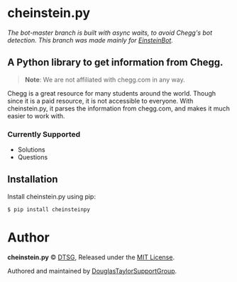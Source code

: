 # cheinstein.py

*The bot-master branch is built with async waits, to avoid Chegg's bot detection. This branch was made mainly for [EinsteinBot](https://github.com/DouglasTaylorSupportGroup/EinsteinBot).*

## A Python library to get information from Chegg.

> **Note**: We are not affiliated with chegg.com in any way.

Chegg is a great resource for many students around the world. Though since it is a paid resource, it is not accessible to everyone. With cheinstein.py, it parses the information from chegg.com, and makes it much easier to work with.

### Currently Supported

- Solutions
- Questions

## Installation

Install cheinstein.py using pip:

```shell
$ pip install cheinsteinpy
```

# Author

**cheinstein.py** © [DTSG](https://github.com/DouglasTaylorSupportGroup), Released under the [MIT License](https://github.com/DouglasTaylorSupportGroup/cheinstein.py/blob/main/LICENSE).

Authored and maintained by [DouglasTaylorSupportGroup](https://github.com/DouglasTaylorSupportGroup).